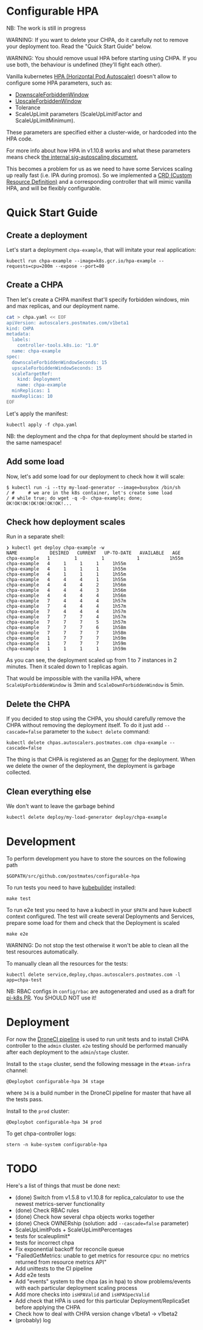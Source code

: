 # Configurable HPA

NB: The work is still in progress

WARNING: If you want to delete your CHPA, do it carefully not to remove your deployment too. Read the "Quick Start Guide" below.

WARNING: You should remove usual HPA before starting using CHPA. If you use both, the behaviour is undefined (they'll fight each other).

Vanilla kubernetes [HPA (Horizontal Pod Autoscaler)](https://kubernetes.io/docs/tasks/run-application/horizontal-pod-autoscale/) doesn't allow to configure some HPA parameters, such as:

 - [DownscaleForbiddenWindow](https://github.com/kubernetes/website/blob/snapshot-initial-v1.11/content/en/docs/tasks/run-application/horizontal-pod-autoscale.md#support-for-cooldowndelay)
 - [UpscaleForbiddenWindow](https://github.com/kubernetes/website/blob/snapshot-initial-v1.11/content/en/docs/tasks/run-application/horizontal-pod-autoscale.md#support-for-cooldowndelay)
 - Tolerance
 - ScaleUpLimit parameters (ScaleUpLimitFactor and ScaleUpLimitMinimum). 

These parameters are specified either a cluster-wide, or hardcoded into the HPA code.

For more info about how HPA in v1.10.8 works and what these parameters means check [the internal sig-autoscaling document](https://docs.google.com/document/d/1Gy90Rbjazq3yYEUL-5cvoVBgxpzcJC9vcfhAkkhMINs/edit#), 

This becomes a problem for us as we need to have some Services scaling up really fast (i.e. IPA during promos).
So we implemented a [CRD (Custom Resource Definition)](https://kubernetes.io/docs/concepts/extend-kubernetes/api-extension/custom-resources/#customresourcedefinitions) 
and a corresponding controller that will mimic vanilla HPA, and will be flexibly configurable.


# Quick Start Guide

## Create a deployment

Let's start a deployment `chpa-example`, that will imitate your real application:

    kubectl run chpa-example --image=k8s.gcr.io/hpa-example --requests=cpu=200m --expose --port=80

## Create a CHPA

Then let's create a CHPA manifest that'll specify forbidden windows, 
min and max replicas, and our deployment name.

```bash
cat > chpa.yaml << EOF
apiVersion: autoscalers.postmates.com/v1beta1
kind: CHPA
metadata:
  labels:
    controller-tools.k8s.io: "1.0"
  name: chpa-example
spec:
  downscaleForbiddenWindowSeconds: 15
  upscaleForbiddenWindowSeconds: 15
  scaleTargetRef:
    kind: Deployment
    name: chpa-example
  minReplicas: 1
  maxReplicas: 10
EOF
```

Let's apply the manifest:

    kubectl apply -f chpa.yaml

NB: the deployment and the chpa for that deployment should be started in the same namespace!

## Add some load

Now, let's add some load for our deployment to check how it will scale:

```
$ kubectl run -i --tty my-load-generator --image=busybox /bin/sh
/ #     # we are in the k8s container, let's create some load
/ # while true; do wget -q -O- chpa-example; done;
OK!OK!OK!OK!OK!OK!OK!...
```

## Check how deployment scales

Run in a separate shell:

```
❯ kubectl get deploy chpa-example -w
NAME            DESIRED   CURRENT   UP-TO-DATE   AVAILABLE   AGE
chpa-example   1         1         1            1           1h55m
chpa-example   4     1     1     1     1h55m
chpa-example   4     1     1     1     1h55m
chpa-example   4     1     1     1     1h55m
chpa-example   4     4     4     1     1h55m
chpa-example   4     4     4     2     1h56m
chpa-example   4     4     4     3     1h56m
chpa-example   4     4     4     4     1h56m
chpa-example   7     4     4     4     1h57m
chpa-example   7     4     4     4     1h57m
chpa-example   7     4     4     4     1h57m
chpa-example   7     7     7     4     1h57m
chpa-example   7     7     7     5     1h57m
chpa-example   7     7     7     6     1h58m
chpa-example   7     7     7     7     1h58m
chpa-example   1     7     7     7     1h59m
chpa-example   1     7     7     7     1h59m
chpa-example   1     1     1     1     1h59m
```

As you can see, the deployment scaled up from 1 to 7 instances in 2 minutes.
Then it scaled down to 1 replicas again.

That would be impossible with the vanilla HPA, where `ScaleUpForbiddenWindow` is 3min and `ScaleDownForbiddenWindow` is 5min.

## Delete the CHPA

If you decided to stop using the CHPA, you should carefully remove the CHPA without removing the 
deployment itself. To do it just add `--cascade=false` parameter to the `kubect delete` command:

    kubectl delete chpas.autoscalers.postmates.com chpa-example --cascade=false

The thing is that CHPA is registered as an [Owner](https://kubernetes.io/docs/reference/generated/kubernetes-api/v1.10/#ownerreference-v1-meta) for the deployment.
When we delete the owner of the deployment, the deployment is garbage collected.

## Clean everything else

We don't want to leave the garbage behind

```bash
kubectl delete deploy/my-load-generator deploy/chpa-example
```

# Development

To perform development you have to store the sources on the following path

    $GOPATH/src/github.com/postmates/configurable-hpa

To run tests you need to have [kubebuilder](https://book.kubebuilder.io/) installed:

    make test

To run e2e test you need to have a kubectl in your `$PATH` and have 
kubectl context configured. 
The test will create several Deployments and Services, prepare some load for them and check that the Deployment is scaled

    make e2e

WARNING: Do not stop the test otherwise it won't be able to clean all the test resources automatically.

To manually clean all the resources for the tests:

    kubectl delete service,deploy,chpas.autoscalers.postmates.com -l app=chpa-test

NB: RBAC configs in `config/rbac` are autogenerated and used as a draft for [pi-k8s PR](https://github.com/postmates/pi-k8s/pull/1811). You SHOULD NOT use it!

# Deployment

For now the [DroneCI pipeline](https://ci.admin.us-east-2.postmates.com/postmates/configurable-hpa)
is used to run unit tests and to install CHPA controller to the `admin` cluster. 
`e2e` testing should be performed manually  after each deployment to the `admin`/`stage` cluster.

Install to the `stage` cluster, send the following message in the `#team-infra` channel:

    @Deploybot configurable-hpa 34 stage

where `34` is a build number in the DroneCI pipeline for master that have all the tests pass.

Install to the `prod` cluster:

    @Deploybot configurable-hpa 34 prod

To get chpa-controller logs:

    stern -n kube-system configurable-hpa

# TODO

Here's a list of things that must be done next:

- (done) Switch from v1.5.8 to v1.10.8 for replica_calculator to use the newest metrics-server functionality
- (done) Check RBAC rules
- (done) Check how several chpa objects works together
- (done) Check OWNERship (solution: add `--cascade=false` parameter)
- ScaleUpLimitPods + ScaleUpLimitPercentages
- tests for scaleuplimit*
- tests for incorrect chpa
- Fix exponential backoff for reconcile queue
- "FailedGetMetrics: unable to get metrics for resource cpu: no metrics returned from resource metrics API"
- Add unittests to the CI pipeline
- Add e2e tests
- Add "events" system to the chpa (as in hpa) to show problems/events with each particular deployment scaling process
- Add more checks into `isHPAValid` and `isHPASpecValid`
- Add check that HPA is used for this particular Deployment/ReplicaSet before applying the CHPA
- Check how to deal with CHPA version change v1beta1 -> v1beta2
- (probably) log
